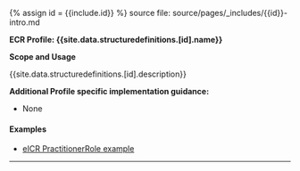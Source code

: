 {% assign id = {{include.id}} %}
source file: source/pages/\_includes/{{id}}-intro.md

**ECR Profile: {{site.data.structuredefinitions.[id].name}}**

**Scope and Usage**

{{site.data.structuredefinitions.[id].description}}


**Additional Profile specific implementation guidance:**

- None

#### Examples

- [eICR PractitionerRole example](PractitionerRole-ecr-practitionerrole-henry-seven.html)

---
